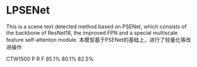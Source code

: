 # LPSENet
This is a scene text detected method based on PSENet, which consists of the backbone of ResNet18, the improved FPN and a special multiscale feature self-attenton module. 
本模型基于PSENet的基础上，进行了轻量化等改进操作

CTW1500
P              R             F
85.1%    80.1%   82.5%
